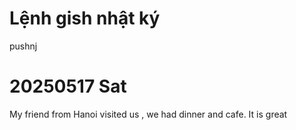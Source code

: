 # Lệnh gish nhật ký
pushnj

# 20250517 Sat

My friend from Hanoi visited us , we had dinner and cafe. It is great